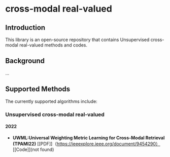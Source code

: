 # cross-modal real-valued
 



## Introduction
This library is an open-source repository that contains Unsupervised cross-modal real-valued methods and codes.

## Background
...

## Supported Methods
The currently supported algorithms include:

### Unsupervised cross-modal real-valued
 #### 2022

- **UWML:Universal Weighting Metric Learning for Cross-Modal Retrieval (TPAMI22)** [[PDF]]（https://ieeexplore.ieee.org/document/9454290） [[Code]](not found)